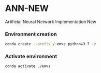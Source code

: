 # ANN-NEW
Artificial Neural Network Implementation New  


### Environment creation

```bash
conda create --prefix /.envs python=3.7 -y
```
### Activate environment

```bash
conda activate ./envs
```